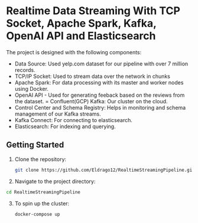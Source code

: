 # Realtime Data Streaming With TCP Socket, Apache Spark, Kafka, OpenAI API and Elasticsearch

The project is designed with the following components:

- Data Source: Used yelp.com dataset for our pipeline with over 7 million records.
- TCP/IP Socket: Used to stream data over the network in chunks
- Apache Spark: For data processing with its master and worker nodes using Docker.
- OpenAI API - Used for generating feeback based on the reviews from the dataset.
= Confluent(GCP) Kafka: Our cluster on the cloud.
- Control Center and Schema Registry: Helps in monitoring and schema management of our Kafka streams.
- Kafka Connect: For connecting to elasticsearch.
- Elasticsearch: For indexing and querying.

## Getting Started

1. Clone the repository:
   ```bash
   git clone https://github.com/Eldrago12/RealtimeStreamingPipeline.git
   ```

2. Navigate to the project directory:
  ```bash
  cd RealtimeStreamingPipeline
  ```

3. To spin up the cluster:
   ```bash
   docker-compose up
   ```
